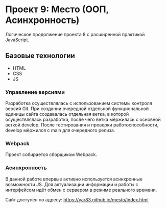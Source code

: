 # Проект 9: Место (ООП, Асинхронность)


Логическое продолжение проекта 8 с расширенной практикой JavaScript.

## Базовые технологии
* HTML
* CSS
* JS


### Управление версиями
Разработка осуществлялась с использованием системы контроля версий Git. При создании очередной отдельной функциональной единицы сайта создавалась отдельная ветка, в которой осуществлялась разработка, после чего ветка мёржилась с основной веткой develop. После тестирования и проверки работоспособности, develop мёржился с main для очередного релиза.

###  Webpack
Проект собирается сборщиком Webpack.

### Асинхронность
В данной работе впервые активно используется асинхронные возможности JS. Для актуализации информации и работы с интерфейсом идёт обмен с сервером в режиме реального времени.

Сайт доступен по адресу: https://yar83.github.io/mesto/index.html
